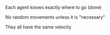Each agent knows exactly where to go​ (done)

No random movements unless it is "necessary"​

They all have the same velocity​